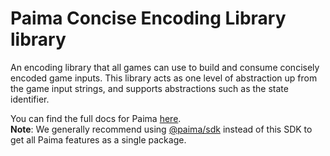 # Paima Concise Encoding Library library

An encoding library that all games can use to build and consume concisely encoded game inputs. This library acts as one level of abstraction up from the game input strings, and supports abstractions such as the state identifier.

You can find the full docs for Paima [here](https://docs.paimastudios.com/). \
**Note**: We generally recommend using [@paima/sdk](https://www.npmjs.com/package/@paima/sdk) instead of this SDK to get all Paima features as a single package.
